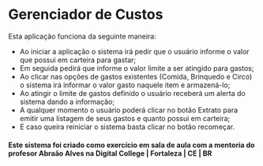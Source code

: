 # Gerenciador de Custos

Esta aplicação funciona da seguinte maneira:
- Ao iniciar a aplicação o sistema irá pedir que o usuário informe o valor que possui em carteira para gastar;
- Em seguida pedirá que informe o valor limite a ser atingido para gastos;
- Ao clicar nas opções de gastos existentes (Comida, Brinquedo e Circo) o sistema irá informar o valor gasto naquele item e armazená-lo;
- Ao atingir o limite de gastos definido o usuário receberá um alerta do sistema dando a informação;
- A qualquer momento o usuário poderá clicar no botão Extrato para emitir uma listagem de seus gastos e quanto possui em carteira;
- E caso queira reiniciar o sistema basta clicar no botão recomeçar.

#### Este sistema foi criado como exercício em sala de aula com a mentoria do profesor Abraão Alves na Digital College | Fortaleza | CE | BR
